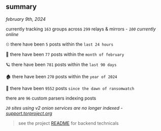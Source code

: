
## summary
_february 9th, 2024_

currently tracking `163` groups across `299` relays & mirrors - _`100` currently online_

⏲ there have been `5` posts within the `last 24 hours`

🦈 there have been `77` posts within the `month of february`

🪐 there have been `781` posts within the `last 90 days`

🏚 there have been `270` posts within the `year of 2024`

🦕 there have been `9552` posts `since the dawn of ransomwatch`

there are `96` custom parsers indexing posts

_`20` sites using v2 onion services are no longer indexed - [support.torproject.org](https://support.torproject.org/onionservices/v2-deprecation/)_

> see the project [README](https://github.com/joshhighet/ransomwatch#ransomwatch--) for backend technicals
